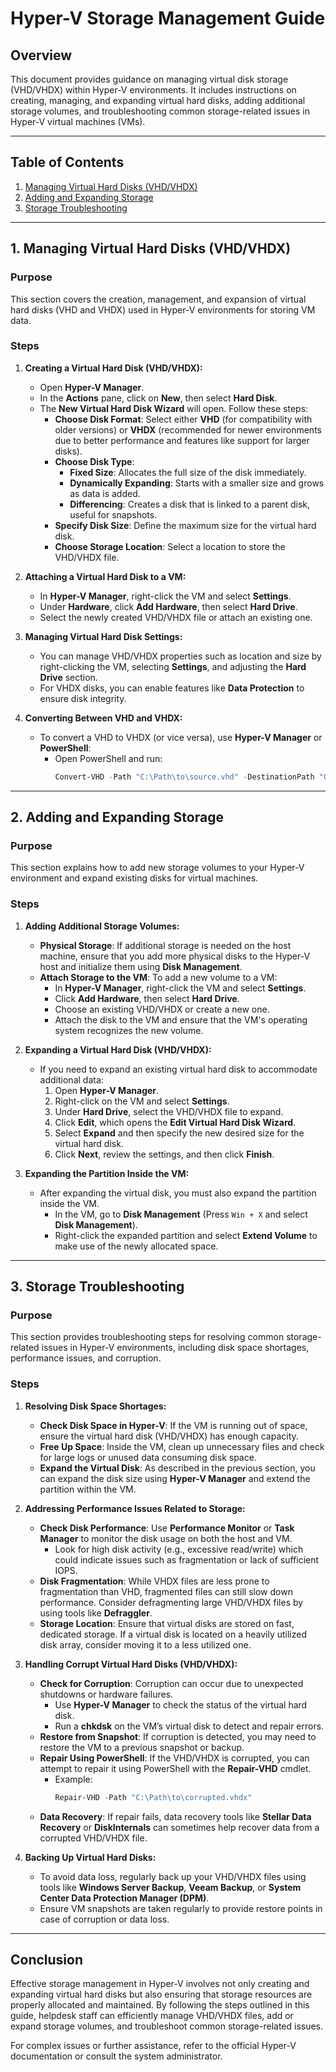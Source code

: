 # Hyper-V Storage Management Guide

## Overview
This document provides guidance on managing virtual disk storage (VHD/VHDX) within Hyper-V environments. It includes instructions on creating, managing, and expanding virtual hard disks, adding additional storage volumes, and troubleshooting common storage-related issues in Hyper-V virtual machines (VMs).

---

## Table of Contents
1. [Managing Virtual Hard Disks (VHD/VHDX)](#managing-virtual-hard-disks-vhdvhdx)
2. [Adding and Expanding Storage](#adding-and-expanding-storage)
3. [Storage Troubleshooting](#storage-troubleshooting)

---

## 1. Managing Virtual Hard Disks (VHD/VHDX)

### Purpose
This section covers the creation, management, and expansion of virtual hard disks (VHD and VHDX) used in Hyper-V environments for storing VM data.

### Steps

1. **Creating a Virtual Hard Disk (VHD/VHDX):**
   - Open **Hyper-V Manager**.
   - In the **Actions** pane, click on **New**, then select **Hard Disk**.
   - The **New Virtual Hard Disk Wizard** will open. Follow these steps:
     - **Choose Disk Format**: Select either **VHD** (for compatibility with older versions) or **VHDX** (recommended for newer environments due to better performance and features like support for larger disks).
     - **Choose Disk Type**:
       - **Fixed Size**: Allocates the full size of the disk immediately.
       - **Dynamically Expanding**: Starts with a smaller size and grows as data is added.
       - **Differencing**: Creates a disk that is linked to a parent disk, useful for snapshots.
     - **Specify Disk Size**: Define the maximum size for the virtual hard disk.
     - **Choose Storage Location**: Select a location to store the VHD/VHDX file.

2. **Attaching a Virtual Hard Disk to a VM:**
   - In **Hyper-V Manager**, right-click the VM and select **Settings**.
   - Under **Hardware**, click **Add Hardware**, then select **Hard Drive**.
   - Select the newly created VHD/VHDX file or attach an existing one.

3. **Managing Virtual Hard Disk Settings:**
   - You can manage VHD/VHDX properties such as location and size by right-clicking the VM, selecting **Settings**, and adjusting the **Hard Drive** section.
   - For VHDX disks, you can enable features like **Data Protection** to ensure disk integrity.

4. **Converting Between VHD and VHDX:**
   - To convert a VHD to VHDX (or vice versa), use **Hyper-V Manager** or **PowerShell**:
     - Open PowerShell and run:
       ```powershell
       Convert-VHD -Path "C:\Path\to\source.vhd" -DestinationPath "C:\Path\to\destination.vhdx"
       ```

---

## 2. Adding and Expanding Storage

### Purpose
This section explains how to add new storage volumes to your Hyper-V environment and expand existing disks for virtual machines.

### Steps

1. **Adding Additional Storage Volumes:**
   - **Physical Storage**: If additional storage is needed on the host machine, ensure that you add more physical disks to the Hyper-V host and initialize them using **Disk Management**.
   - **Attach Storage to the VM**: To add a new volume to a VM:
     - In **Hyper-V Manager**, right-click the VM and select **Settings**.
     - Click **Add Hardware**, then select **Hard Drive**.
     - Choose an existing VHD/VHDX or create a new one.
     - Attach the disk to the VM and ensure that the VM's operating system recognizes the new volume.

2. **Expanding a Virtual Hard Disk (VHD/VHDX):**
   - If you need to expand an existing virtual hard disk to accommodate additional data:
     1. Open **Hyper-V Manager**.
     2. Right-click on the VM and select **Settings**.
     3. Under **Hard Drive**, select the VHD/VHDX file to expand.
     4. Click **Edit**, which opens the **Edit Virtual Hard Disk Wizard**.
     5. Select **Expand** and then specify the new desired size for the virtual hard disk.
     6. Click **Next**, review the settings, and then click **Finish**.

3. **Expanding the Partition Inside the VM:**
   - After expanding the virtual disk, you must also expand the partition inside the VM.
     - In the VM, go to **Disk Management** (Press `Win + X` and select **Disk Management**).
     - Right-click the expanded partition and select **Extend Volume** to make use of the newly allocated space.

---

## 3. Storage Troubleshooting

### Purpose
This section provides troubleshooting steps for resolving common storage-related issues in Hyper-V environments, including disk space shortages, performance issues, and corruption.

### Steps

1. **Resolving Disk Space Shortages:**
   - **Check Disk Space in Hyper-V**: If the VM is running out of space, ensure the virtual hard disk (VHD/VHDX) has enough capacity.
   - **Free Up Space**: Inside the VM, clean up unnecessary files and check for large logs or unused data consuming disk space.
   - **Expand the Virtual Disk**: As described in the previous section, you can expand the disk size using **Hyper-V Manager** and extend the partition within the VM.

2. **Addressing Performance Issues Related to Storage:**
   - **Check Disk Performance**: Use **Performance Monitor** or **Task Manager** to monitor the disk usage on both the host and VM.
     - Look for high disk activity (e.g., excessive read/write) which could indicate issues such as fragmentation or lack of sufficient IOPS.
   - **Disk Fragmentation**: While VHDX files are less prone to fragmentation than VHD, fragmented files can still slow down performance. Consider defragmenting large VHD/VHDX files by using tools like **Defraggler**.
   - **Storage Location**: Ensure that virtual disks are stored on fast, dedicated storage. If a virtual disk is located on a heavily utilized disk array, consider moving it to a less utilized one.

3. **Handling Corrupt Virtual Hard Disks (VHD/VHDX):**
   - **Check for Corruption**: Corruption can occur due to unexpected shutdowns or hardware failures.
     - Use **Hyper-V Manager** to check the status of the virtual hard disk.
     - Run a **chkdsk** on the VM’s virtual disk to detect and repair errors.
   - **Restore from Snapshot**: If corruption is detected, you may need to restore the VM to a previous snapshot or backup.
   - **Repair Using PowerShell**: If the VHD/VHDX is corrupted, you can attempt to repair it using PowerShell with the **Repair-VHD** cmdlet.
     - Example:
       ```powershell
       Repair-VHD -Path "C:\Path\to\corrupted.vhdx"
       ```
   - **Data Recovery**: If repair fails, data recovery tools like **Stellar Data Recovery** or **DiskInternals** can sometimes help recover data from a corrupted VHD/VHDX file.

4. **Backing Up Virtual Hard Disks:**
   - To avoid data loss, regularly back up your VHD/VHDX files using tools like **Windows Server Backup**, **Veeam Backup**, or **System Center Data Protection Manager (DPM)**.
   - Ensure VM snapshots are taken regularly to provide restore points in case of corruption or data loss.

---

## Conclusion

Effective storage management in Hyper-V involves not only creating and expanding virtual hard disks but also ensuring that storage resources are properly allocated and maintained. By following the steps outlined in this guide, helpdesk staff can efficiently manage VHD/VHDX files, add or expand storage volumes, and troubleshoot common storage-related issues.

For complex issues or further assistance, refer to the official Hyper-V documentation or consult the system administrator.
